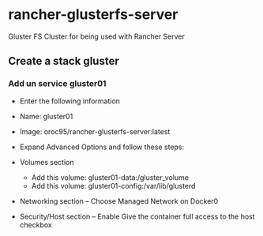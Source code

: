 # rancher-glusterfs-server
Gluster FS Cluster for being used with Rancher Server

## Create a stack gluster

### Add un service gluster01
* Enter the following information
 * Name: gluster01
 * Image: oroc95/rancher-glusterfs-server:latest

* Expand Advanced Options and follow these steps:
 * Volumes section 
   * Add this volume: gluster01-data:/gluster_volume
   * Add this volume: gluster01-config:/var/lib/glusterd
 * Networking section – Choose Managed Network on Docker0
 * Security/Host section – Enable Give the container full access to the host checkbox

